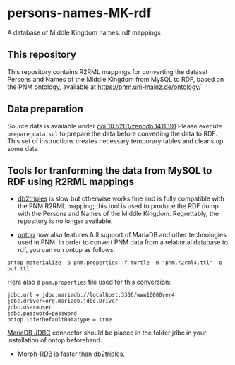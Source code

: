 # persons-names-MK-rdf
A database of Middle Kingdom names: rdf mappings

## This repository  
This repository contains R2RML mappings for converting the dataset Persons and Names of the Middle Kingdom from MySQL to RDF, based on the PNM ontology, available at https://pnm.uni-mainz.de/ontology/  

## Data preparation
Source data is available under [doi:10.5281/zenodo.1411391](http://dx.doi.org/10.5281/zenodo.1411391)
Please execute  	`prepare_data.sql` to prepare the data before converting the data to RDF.
This set of instructions creates necessary temporary tables and cleans up some data

## Tools for tranforming the data from MySQL to RDF using  R2RML mappings
* [db2triples](https://github.com/antidot/db2triples) is slow but otherwise works fine and is fully compatible with the PNM R2RML mapping; this tool is used to produce the RDF dump with the Persons and Names of the Middle Kingdom. Regrettably, the repository is no longer available. 

* [ontop](https://github.com/ontop/ontop) now also features full support of MariaDB and other technologies used in PNM.
In order to convert PNM data from a relational database to rdf, you can run ontop as follows:
```
ontop materialize -p pnm.properties -f turtle -m "pnm.r2rml4.ttl" -o out.ttl
```
Here also a `pnm.properties` file used for this conversion: 
```
jdbc.url = jdbc:mariadb://localhost:3306/www10000ver4
jdbc.driver=org.mariadb.jdbc.Driver
jdbc.user=user
jdbc.password=password
ontop.inferDefaultDatatype = true
```
[MariaDB JDBC](https://mariadb.com/kb/en/about-mariadb-connector-j/) connector should be placed in the folder jdbc in your installation of ontop beforehand.
 

* [Morph-RDB](https://github.com/oeg-upm/morph-rdb) is faster than db2triples.
